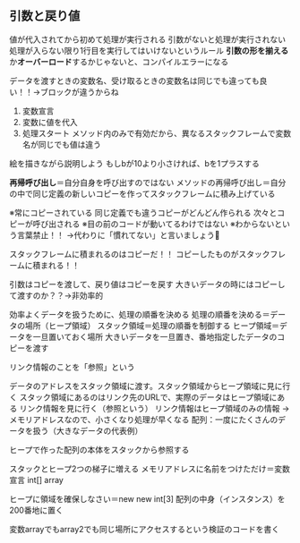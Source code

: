 ## 引数と戻り値

値が代入されてから初めて処理が実行される
引数がないと処理が実行されない
処理が入らない限り1行目を実行してはいけないというルール
**引数の形を揃える**か**オーバーロード**するかじゃないと、コンパイルエラーになる

データを渡すときの変数名、受け取るときの変数名は同じでも違っても良い！！->ブロックが違うからね
1. 変数宣言
2. 変数に値を代入
3. 処理スタート
メソッド内のみで有効だから、異なるスタックフレームで変数名が同じでも値は違う

絵を描きながら説明しよう
もしbが10より小さければ、bを1プラスする

**再帰呼び出し**＝自分自身を呼び出すのではない
メソッドの再帰呼び出し＝自分の中で同じ定義の新しいコピーを作ってスタックフレームに積み上げている

※常にコピーされている
同じ定義でも違うコピーがどんどん作られる
次々とコピーが呼び出される
※目の前のコードが動いてるわけではない
※わからないという言葉禁止！！
->代わりに「慣れてない」と言いましょう🩷

スタックフレームに積まれるのはコピーだ！！
コピーしたものがスタックフレームに積まれる！！

引数はコピーを渡して、戻り値はコピーを戻す
大きいデータの時にはコピーして渡すのか？？->非効率的

効率よくデータを扱うために、処理の順番を決める
処理の順番を決める＝データの場所（ヒープ領域）
スタック領域＝処理の順番を制御する
ヒープ領域＝データを一旦置いておく場所
大きいデータを一旦置き、番地指定したデータのコピーを渡す

リンク情報のことを「参照」という

データのアドレスをスタック領域に渡す。スタック領域からヒープ領域に見に行く
スタック領域にあるのはリンク先のURLで、実際のデータはヒープ領域にある
リンク情報を見に行く（参照という）
リンク情報はヒープ領域のみの情報
->メモリアドレスなので、小さくなり処理が早くなる
配列：一度にたくさんのデータを扱う（大きなデータの代表例）

ヒープで作った配列の本体をスタックから参照する

スタックとヒープ2つの梯子に増える
メモリアドレスに名前をつけただけ＝変数宣言
int[] array

ヒープに領域を確保しなさい＝new
new int[3]
配列の中身（インスタンス）を200番地に置く


変数arrayでもarray2でも同じ場所にアクセスするという検証のコードを書く
